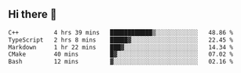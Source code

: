 ## Hi there 👋

 <!--START_SECTION:waka-->

```txt
C++          4 hrs 39 mins   ████████████▒░░░░░░░░░░░░   48.86 %
TypeScript   2 hrs 8 mins    █████▓░░░░░░░░░░░░░░░░░░░   22.45 %
Markdown     1 hr 22 mins    ███▓░░░░░░░░░░░░░░░░░░░░░   14.34 %
CMake        40 mins         █▓░░░░░░░░░░░░░░░░░░░░░░░   07.02 %
Bash         12 mins         ▓░░░░░░░░░░░░░░░░░░░░░░░░   02.16 %
```

<!--END_SECTION:waka-->

<!--
**ValentinRapp/ValentinRapp** is a ✨ _special_ ✨ repository because its `README.md` (this file) appears on your GitHub profile.

Here are some ideas to get you started:

- 🔭 I’m currently working on ...
- 🌱 I’m currently learning ...
- 👯 I’m looking to collaborate on ...
- 🤔 I’m looking for help with ...
- 💬 Ask me about ...
- 📫 How to reach me: ...
- 😄 Pronouns: ...
- ⚡ Fun fact: ...
-->
